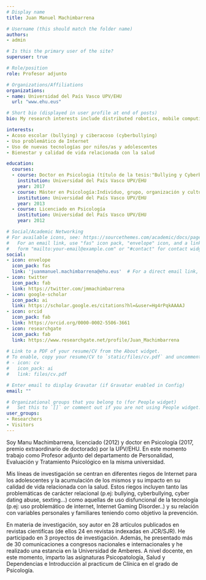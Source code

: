 ```yaml
---
# Display name
title: Juan Manuel Machimbarrena

# Username (this should match the folder name)
authors:
- admin

# Is this the primary user of the site?
superuser: true

# Role/position
role: Profesor adjunto

# Organizations/Affiliations
organizations:
- name: Universidad del País Vasco UPV/EHU
  url: "www.ehu.eus"

# Short bio (displayed in user profile at end of posts)
bio: My research interests include distributed robotics, mobile computing and programmable matter.

interests:
- Acoso escolar (bullying) y ciberacoso (cyberbullying)
- Uso problemático de Internet
- Uso de nuevas tecnologías por niños/as y adolescentes
- Bienestar y calidad de vida relacionada con la salud

education:
  courses:
  - course: Doctor en Psicologia (título de la tesis:"Bullying y Cyberbullying en el último ciclo de educación primaria:relación con variables personales y familiares") 
    institution: Universidad del País Vasco UPV/EHU
    year: 2017
  - course: Máster en Psicología:Individuo, grupo, organización y cultura
    institution: Universidad del País Vasco UPV/EHU 
    year: 2013
  - course: Licenciado en Psicología
    institution: Universidad del País Vasco UPV/EHU
    year: 2012

# Social/Academic Networking
# For available icons, see: https://sourcethemes.com/academic/docs/page-builder/#icons
#   For an email link, use "fas" icon pack, "envelope" icon, and a link in the
#   form "mailto:your-email@example.com" or "#contact" for contact widget.
social:
- icon: envelope
  icon_pack: fas
  link: 'juanmanuel.machimbarrena@ehu.eus'  # For a direct email link, use "mailto:test@example.org".
- icon: twitter
  icon_pack: fab
  link: https://twitter.com/jmmachimbarrena
- icon: google-scholar
  icon_pack: ai
  link: https://scholar.google.es/citations?hl=&user=Hg4rPqkAAAAJ
- icon: orcid
  icon_pack: fab
  link: https://orcid.org/0000-0002-5506-3661
- icon: researchgate
  icon_pack: fab
  link: https://www.researchgate.net/profile/Juan_Machimbarrena
  
# Link to a PDF of your resume/CV from the About widget.
# To enable, copy your resume/CV to `static/files/cv.pdf` and uncomment the lines below.
# - icon: cv
#   icon_pack: ai
#   link: files/cv.pdf

# Enter email to display Gravatar (if Gravatar enabled in Config)
email: ""

# Organizational groups that you belong to (for People widget)
#   Set this to `[]` or comment out if you are not using People widget.
user_groups:
- Researchers
- Visitors
---
```


Soy Manu Machimbarrena, licenciado (2012) y doctor en Psicología (2017, premio extraordinario de doctorado) por la UPV/EHU. En este momento trabajo como Profesor adjunto del departamento de Personalidad, Evaluación y Tratamiento Psicológico en la misma universidad.

Mis líneas de investigación se centran en diferentes riegos de Internet para los adolescentes y la acumulación de los mismos y su impacto en su calidad de vida relacionada con la salud. Estos riegos incluyen tanto las problemáticas de carácter relacional (p.ej: bullying, cyberbullying, cyber dating abuse, sexting...) como aquellas de uso disfuncional de la tecnología (p.ej: uso problemático de internet, Internet Gaming Disorder..)  y su relación con variables personales y familiares teniendo como objetivo la prevención.

En materia de investigación, soy autor en 28 artículos publicados en revistas cientifícas (de ellos 24 en revistas indexadas en JCR/SJR). He participado en 3 proyectos de investigación. Además, he presentado más de 30 comunicaciones a congresos nacionales e internacionales y he realizado una estancia en la Universidad de Amberes. A nivel docente, en este momento, imparto las asignaturas Psicopatología, Salud y Dependencias e Introducción al practicum de Clínica en el grado de Psicología. 
